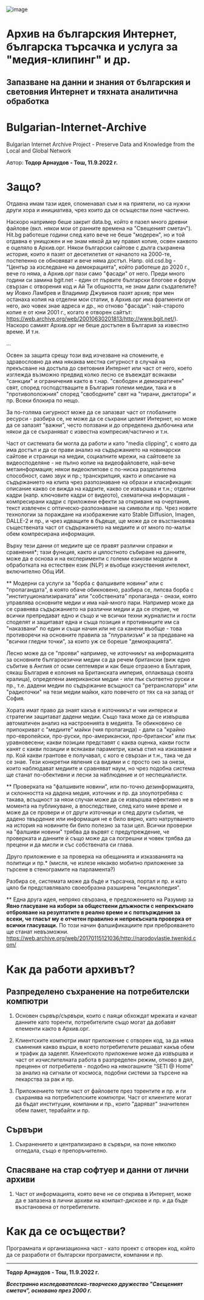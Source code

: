 ![image](https://user-images.githubusercontent.com/23367640/189515029-7071dc21-c8f0-428b-895c-abebc548d27b.png)

# Архив на българския Интернет, българска търсачка и услуга за "медия-клипинг" и др.

## Запазване на данни и знания от българския и световния Интернет и тяхната аналитична обработка

# Bulgarian-Internet-Archive
Bulgarian Internet Archive Project - Preserve Data and Knowledge from the Local and Global Network

Автор: **Тодор Арнаудов - Тош, 11.9.2022 г.**

# Защо?

Отдавна имам тази идея, споменавал съм я на приятели, но са нужни други хора и инициатива, чрез които да се осъществи поне частично.

Наскоро например беше закрит data.bg, който е пазел много древни файлове (вкл. някои мои от ранните времена на "Свещеният сметач").
Hit.bg работеше години след като вече не беше "модерен", но и той отдавна е унищожен и не знам някой да му правил копие, освен каквото е оцеляло в Архив.орг. Някои български сайтове с дълга съхранена история, които я пазят от десетилетия от началото на 2000-те, постепенно се обновяват и вече няма достъп. Напр. old.csd.bg - "Център за изследване на демокрацията", който работеше до 2020 г., вече го няма, а Архив.орг пази само "фасади" от него. Преди много години си замина bgit.net - един от първите български блогове и форум свързан с отворения код и Ай Ти общността, не знам дали създателите? му Йовко Ламбрев и Владимир Джувинов пазят архив; при мен останаха копия на отделни мои статии, в Архив.орг има фрагменти от него, ако човек знае адреса и др., но отново "фасади": най-старото копие е от юни 2001 г., когато е отворен сайтът: https://web.archive.org/web/20010630201813/http://www.bgit.net/). Наскоро самият Архив.орг не беше достъпен в България за известно време. И т.н.

...

Освен за защита срещу този вид изчезване на спомените, е здравословно да има някаква местна сигурност в случай на прекъсване на достъпа до световния Интернет или част от него, което изглежда възможно предвид колко лесно се въвеждат всякакви "санкции" и ограничения както в т.нар. "свободен и демократичен" свят, според господстващите в България големи медии, така и в "противоположния" според "свободните" свят на "тирани, диктатори" и пр. Всеки блокира по нещо.

За по-голяма сигурност може да се запазват част от глобалните ресурси - разбира се, не може да се съхрани целият Интернет, но може да се запазят "важни", често ползвани и до определена дълбочина или някои да се съхраняват с известна компресия/частично и т.н.

Част от системата би могла да работи и като "media clipping", с която да има достъп и да се прави анализ на съдържанието на новинарски сайтове и страници на медии, социалните мрежи, на сайтовете за видеосподеляне - не пълно копие на видеофайловете, най-вече метаинформация; някои видеоклипове с по-ниска разделителна способност, само звук и пр.; транскрипция, както и описание на съдържанието на клипа чрез разпознаване на образи и класификация: описание какво се вижда на кадрите, какво се извършва и т.н.; отделни кадри (напр. ключовите кадри от видеото), схематична информация - компресирани кадри с приложени ефекти за откриване на очертания, текст извлечен с оптическо-разпознаване на символи и пр. Чрез новите технологии за пораждане на изображение като Stable Diffusion, Imagen, DALLE-2 и пр., и чрез идващите в бъдеще, ще може да се възстановява съществената част от съдържанието на медиите и от много по-малък обем компресирана информация.

Върху тези данни от медиите ще се правят различни справки и сравнения*; тази функция, както и цялостното събиране на данните, може да е основа и на експерименти с големи езикови модели в обработката на естествен език (NLP) и въобще изкуствения интелект, включително Общ ИИ.

** Модерни са услуги за "борба с фалшивите новини" или с "пропагандата", в която обаче обикновено, разбира се, липсва борба с "институционализираната" или "собствената" пропаганда - онази, която управлява основните медии и има най-много пари. Например може да се сравнява съдържанието на различни медии и да се открие, че всички препредават едно и също и че всички техни журналисти и гости споделят и защитават една и съща позиция и противниците им са "наказвани" по един и същи начин или не са канени въобще - това противоречи на основните правила за "плурализъм" и за предаване на "всички гледни точки", за които уж се бореше "демокрацията". 

Лесно може да се "прояви" например, че източникът на информацията за основните българоезични медии са да речем британски (виж едно събитие в Англия от осми септември и как беше отразено в България, сякаш България е колония на Британската империя, оплакваща своята кралица), определени американски медии - или пък съответно руски и пр., т.е. дадени медии по съдържание всъщност са "ретранслатори" или "радиоточки" на тези медии майки, като повечето от тях са на запад от София.

Хората имат право да знаят какъв е източникът и чии интереси и стратегии защитават дадени медии. Също така може да се извършва автоматичен анализ на настроенията в медията. Те обикновено се припокриват с "медиите" майки (чия пропаганда) - дали са "крайно про-европейски, про-руски, про-американски, про-британски" или пък уравновесени; какви позиции представят с каква оценка, какви гости канят с какви позиции и всякакви параметри, какъв стил на изказване и пр. Кой какви грантове е получавал, с кого е свързан и т.н., така че да се знае. Тези конкретни явления са видими и с просто око за онези, които наблюдават медиите и сравняват наум, но чрез подобна система ще станат по-обективни и лесни за наблюдение и от неспециалисти.

** Проверката на "фалшивите новини", или по-точно дезинформацията, и склонността на дадена медия, източник и пр. да злоупотребява с такава, всъщност за няои случаи може да се извършва ефективно не в момента на публикуване, а впоследствие, след като мине време и може да се провери и от други източници и след други събития, че дадено твърдение или информация не е било вярно, като натрупването на история на новините би било полезно за тази цел. Всички проверки на "фалшиви новини" трябва да вървят с предупреждение, че проверката и данните ѝ също може да са погрешни и човек трябва да прецени и да мисли и със собствената си глава. 

Друго приложение е за проверка на обещанията и изказванията на политици и пр.* (мисля, че излезе някакво мобилно приложение за търсене в стенограмите на парламента?)

Разбира се, системата може да бъде и търсачка, портал и пр. и като цяло би представлявало своеобразна разширена "енциклопедия".

** Една друга идея, непряко свързана, е предложението на Разумир за **Явно гласуване на избори за обществени длъжности с непрекъснато отброяване на резултатите в реално време и с потвърждения за всеки, че гласът му е отчетен правилно и непрекъсната проверка от всички гласуващи.** По този начин фалшификациите при преброяването ще станат невъзможни. https://web.archive.org/web/20170115121036/http://narodovlastie.twenkid.com/  

# Как да работи архивът?

## Разпределено съхранение на потребителски компютри

1. Основен сървър/сървъри, които с паяци обхождат мрежата и качват данните като торенти, потребителите също могат да добавят елементи както в Архив.орг.
1. Клиентските компютри имат приложение с отворен код, за да няма съмнения какво върши, в което потребителите решават какъв обем и трафик да заделят. Клиентското приложение може да извършва и част от изчислителната работа в разпределен режим, отново в дял, преценен от потребителя - подобно на някогашните "SETI @ Home" за анализ на сигнали от космоса, подобни системи за търсене на лекарства за рак и пр.

1. Приложението тегли част от файловете през торентите и пр. и ги съхранява на потребителските компютри. Част от клиентите могат да бъдат институции, компании и пр., които "даряват" значителен обем памет, терабайти и пр.

## Сървъри

1. Съхранението и централизирано в сървъри, на поне няколко огледала, също е препоръчително.

## Спасяване на стар софтуер и данни от лични архиви

1. Част от информацията, която вече не се открива в Интернет, може да е запазена в лични архиви на компакт-дискове и пр. и да бъде възстановена от потребителите.

# Как да се осъществи?

Програмната и организационна част - като проект с отворен код, който да се разработи от български програмисти, компании и пр.

<hr>

**Тодор Арнаудов - Тош, 11.9.2022 г.**

**_Всестранно изследователско-творческо дружество "Свещеният сметач", основано през 2000 г._**
